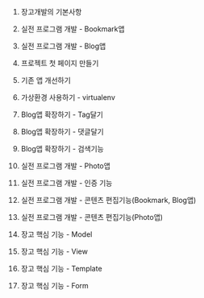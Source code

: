 1. 장고개발의 기본사항

2. 실전 프로그램 개발 - Bookmark앱

3. 실전 프로그램 개발 - Blog앱

4. 프로젝트 첫 페이지 만들기

5. 기존 앱 개선하기

6. 가상환경 사용하기 - virtualenv

7. Blog앱 확장하기 - Tag달기

8. Blog앱 확장하기 - 댓글달기

9. Blog앱 확장하기 - 검색기능

10. 실전 프로그램 개발 - Photo앱

11. 실전 프로그램 개발 - 인증 기능

12. 실전 프로그램 개발 - 콘텐츠 편집기능(Bookmark, Blog앱)

13. 실전 프로그램 개발 - 콘텐츠 편집기능(Photo앱)

14. 장고 핵심 기능 - Model

15. 장고 핵심 기능 - View

16. 장고 핵심 기능 - Template

17. 장고 핵심 기능 - Form




